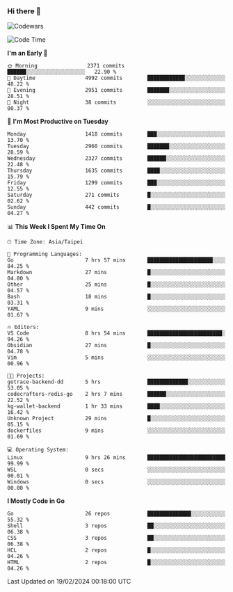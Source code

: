 ### Hi there 👋

![Codewars](https://www.codewars.com/users/omegaatt36/badges/small)

<!--START_SECTION:waka-->
![Code Time](http://img.shields.io/badge/Code%20Time-2%2C169%20hrs%2035%20mins-blue)

**I'm an Early 🐤** 

```text
🌞 Morning                2371 commits        ██████░░░░░░░░░░░░░░░░░░░   22.90 % 
🌆 Daytime                4992 commits        ████████████░░░░░░░░░░░░░   48.22 % 
🌃 Evening                2951 commits        ███████░░░░░░░░░░░░░░░░░░   28.51 % 
🌙 Night                  38 commits          ░░░░░░░░░░░░░░░░░░░░░░░░░   00.37 % 
```
📅 **I'm Most Productive on Tuesday** 

```text
Monday                   1418 commits        ███░░░░░░░░░░░░░░░░░░░░░░   13.70 % 
Tuesday                  2960 commits        ███████░░░░░░░░░░░░░░░░░░   28.59 % 
Wednesday                2327 commits        ██████░░░░░░░░░░░░░░░░░░░   22.48 % 
Thursday                 1635 commits        ████░░░░░░░░░░░░░░░░░░░░░   15.79 % 
Friday                   1299 commits        ███░░░░░░░░░░░░░░░░░░░░░░   12.55 % 
Saturday                 271 commits         █░░░░░░░░░░░░░░░░░░░░░░░░   02.62 % 
Sunday                   442 commits         █░░░░░░░░░░░░░░░░░░░░░░░░   04.27 % 
```


📊 **This Week I Spent My Time On** 

```text
🕑︎ Time Zone: Asia/Taipei

💬 Programming Languages: 
Go                       7 hrs 57 mins       █████████████████████░░░░   84.25 % 
Markdown                 27 mins             █░░░░░░░░░░░░░░░░░░░░░░░░   04.80 % 
Other                    25 mins             █░░░░░░░░░░░░░░░░░░░░░░░░   04.57 % 
Bash                     18 mins             █░░░░░░░░░░░░░░░░░░░░░░░░   03.31 % 
YAML                     9 mins              ░░░░░░░░░░░░░░░░░░░░░░░░░   01.67 % 

🔥 Editors: 
VS Code                  8 hrs 54 mins       ████████████████████████░   94.26 % 
Obsidian                 27 mins             █░░░░░░░░░░░░░░░░░░░░░░░░   04.78 % 
Vim                      5 mins              ░░░░░░░░░░░░░░░░░░░░░░░░░   00.96 % 

🐱‍💻 Projects: 
gotrace-backend-dd       5 hrs               █████████████░░░░░░░░░░░░   53.05 % 
codecrafters-redis-go    2 hrs 7 mins        ██████░░░░░░░░░░░░░░░░░░░   22.52 % 
kg-wallet-backend        1 hr 33 mins        ████░░░░░░░░░░░░░░░░░░░░░   16.42 % 
Unknown Project          29 mins             █░░░░░░░░░░░░░░░░░░░░░░░░   05.15 % 
dockerfiles              9 mins              ░░░░░░░░░░░░░░░░░░░░░░░░░   01.69 % 

💻 Operating System: 
Linux                    9 hrs 26 mins       █████████████████████████   99.99 % 
WSL                      0 secs              ░░░░░░░░░░░░░░░░░░░░░░░░░   00.01 % 
Windows                  0 secs              ░░░░░░░░░░░░░░░░░░░░░░░░░   00.00 % 
```

**I Mostly Code in Go** 

```text
Go                       26 repos            ██████████████░░░░░░░░░░░   55.32 % 
Shell                    3 repos             ██░░░░░░░░░░░░░░░░░░░░░░░   06.38 % 
CSS                      3 repos             ██░░░░░░░░░░░░░░░░░░░░░░░   06.38 % 
HCL                      2 repos             █░░░░░░░░░░░░░░░░░░░░░░░░   04.26 % 
HTML                     2 repos             █░░░░░░░░░░░░░░░░░░░░░░░░   04.26 % 
```




 Last Updated on 19/02/2024 00:18:00 UTC
<!--END_SECTION:waka-->

<!--
**omegaatt36/omegaatt36** is a ✨ _special_ ✨ repository because its `README.md` (this file) appears on your GitHub profile.

Here are some ideas to get you started:

- 🔭 I’m currently working on ...
- 🌱 I’m currently learning ...
- 👯 I’m looking to collaborate on ...
- 🤔 I’m looking for help with ...
- 💬 Ask me about ...
- 📫 How to reach me: ...
- 😄 Pronouns: ...
- ⚡ Fun fact: ...
-->
